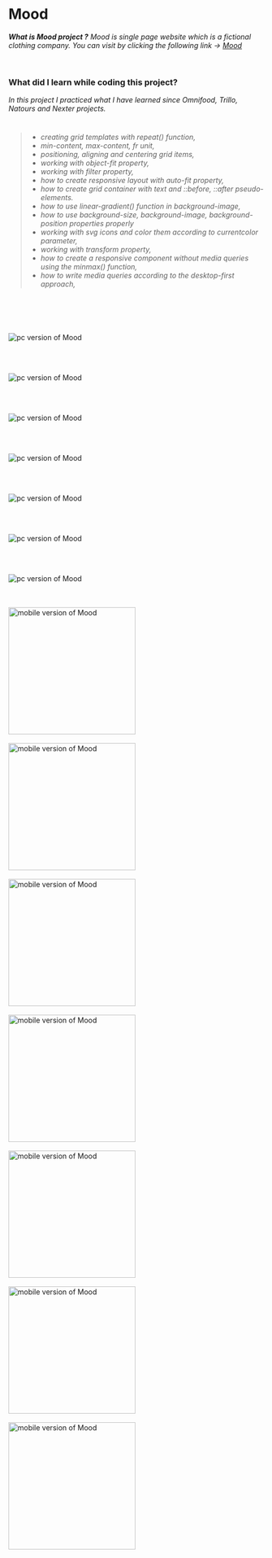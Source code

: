 # Mood

_**What is Mood project ?** Mood is single page website which is a fictional clothing company. You can visit by clicking the following link &rarr; [Mood](https://mood-gldn.netlify.app/)_

<br/>

### What did I learn while coding this project?

_In this project I practiced what I have learned since Omnifood, Trillo, Natours and Nexter projects._
<br/>

> #
>
> - _creating grid templates with repeat() function,_
> - _min-content, max-content, fr unit,_
> - _positioning, aligning and centering grid items,_
> - _working with object-fit property,_
> - _working with filter property,_
> - _how to create responsive layout with auto-fit property,_
> - _how to create grid container with text and ::before, ::after pseudo-elements._
> - _how to use linear-gradient() function in background-image,_
> - _how to use background-size, background-image, background-position properties properly_
> - _working with svg icons and color them according to currentcolor parameter,_
> - _working with transform property,_
> - _how to create a responsive component without media queries using the minmax() function,_
> - _how to write media queries according to the desktop-first approach,_
>
> #

<br/>
<br/>

![pc version of Mood](/img/readMe/mood__pc--1.png)

<br/>
<br/>

![pc version of Mood](/img/readMe/mood__pc--2.png)

<br/>
<br/>

![pc version of Mood](/img/readMe/mood__pc--3.png)

<br/>
<br/>

![pc version of Mood](/img/readMe/mood__pc--4.png)

<br/>
<br/>

![pc version of Mood](/img/readMe/mood__pc--5.png)

<br/>
<br/>

![pc version of Mood](/img/readMe/mood__pc--6.png)

<br/>
<br/>

![pc version of Mood](/img/readMe/mood__pc--7.png)

<br/>
<br/>

<img src="/img/readMe/mood__mb--1.png" alt=" mobile version of Mood" width="250" />

<br/>
<br/>

<img src="/img/readMe/mood__mb--2.png" alt=" mobile version of Mood" width="250" />

<br/>
<br/>

<img src="/img/readMe/mood__mb--3.png" alt=" mobile version of Mood" width="250" />

<br/>
<br/>

<img src="/img/readMe/mood__mb--4.png" alt=" mobile version of Mood" width="250" />

<br/>
<br/>

<img src="/img/readMe/mood__mb--5.png" alt=" mobile version of Mood" width="250" />

<br/>
<br/>

<img src="/img/readMe/mood__mb--6.png" alt=" mobile version of Mood" width="250" />

<br/>
<br/>

<img src="/img/readMe/mood__mb--7.png" alt=" mobile version of Mood" width="250" />

